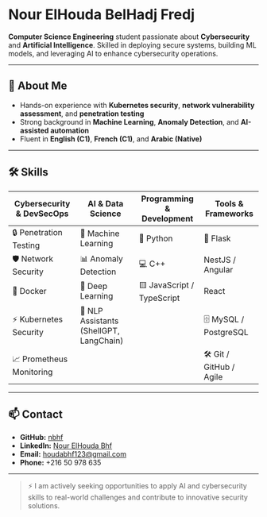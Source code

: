 # Nour ElHouda BelHadj Fredj

**Computer Science Engineering** student passionate about **Cybersecurity** and **Artificial Intelligence**. Skilled in deploying secure systems, building ML models, and leveraging AI to enhance cybersecurity operations.  

---

## 🔹 About Me
- Hands-on experience with **Kubernetes security**, **network vulnerability assessment**, and **penetration testing**  
- Strong background in **Machine Learning**, **Anomaly Detection**, and **AI-assisted automation**  
- Fluent in **English (C1)**, **French (C1)**, and **Arabic (Native)**  

---

## 🛠️ Skills

| Cybersecurity & DevSecOps | AI & Data Science | Programming & Development | Tools & Frameworks |
|----------------------------|-----------------|--------------------------|------------------|
| 🔒 Penetration Testing     | 🤖 Machine Learning | 🐍 Python              |  🐍 Flask   |
| 🛡️ Network Security       | 📊 Anomaly Detection | 💻 C++                 | NestJS / Angular      |
| 🐙 Docker                 | 🧠 Deep Learning   | 🟨 JavaScript / TypeScript |   React |
| ⚡ Kubernetes Security   | 📝 NLP Assistants (ShellGPT, LangChain) | | 🗄️ MySQL / PostgreSQL |
| 📈 Prometheus Monitoring                            |                 |                          | 🛠️ Git / GitHub / Agile |

---

## 📫 Contact
- **GitHub:** [nbhf](https://github.com/nbhf)  
- **LinkedIn:** [Nour ElHouda Bhf](https://www.linkedin.com/in/nour-elhouda-bhf/)  
- **Email:** houdabhf123@gmail.com  
- **Phone:** +216 50 978 635  

---

> ⚡ I am actively seeking opportunities to apply AI and cybersecurity skills to real-world challenges and contribute to innovative security solutions.
